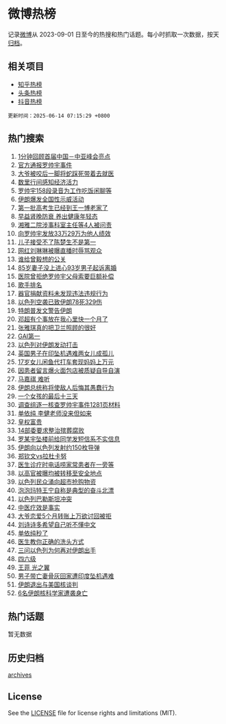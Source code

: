 # 微博热榜

记录[微博](https://www.weibo.com)从 2023-09-01 日至今的热搜和热门话题。每小时抓取一次数据，按天[归档](archives)。

## 相关项目

- [知乎热榜](https://github.com/hotarchive/zhihu)
- [头条热榜](https://github.com/hotarchive/toutiao)
- [抖音热榜](https://github.com/hotarchive/douyin)


`更新时间：2025-06-14 07:15:29 +0800`

## 热门搜索

1. [1分钟回顾首届中国－中亚峰会亮点](https://m.weibo.cn/search?containerid=100103type%3D1%26t%3D10%26q%3D%231%E5%88%86%E9%92%9F%E5%9B%9E%E9%A1%BE%E9%A6%96%E5%B1%8A%E4%B8%AD%E5%9B%BD%EF%BC%8D%E4%B8%AD%E4%BA%9A%E5%B3%B0%E4%BC%9A%E4%BA%AE%E7%82%B9%23&stream_entry_id=51&isnewpage=1&extparam=seat%3D1%26cate%3D10103%26q%3D%25231%25E5%2588%2586%25E9%2592%259F%25E5%259B%259E%25E9%25A1%25BE%25E9%25A6%2596%25E5%25B1%258A%25E4%25B8%25AD%25E5%259B%25BD%25EF%25BC%258D%25E4%25B8%25AD%25E4%25BA%259A%25E5%25B3%25B0%25E4%25BC%259A%25E4%25BA%25AE%25E7%2582%25B9%2523%26filter_type%3Drealtimehot%26dgr%3D0%26stream_entry_id%3D51%26c_type%3D51%26pos%3D0%26display_time%3D1749856528%26pre_seqid%3D17498565281590106983229)
1. [官方通报罗帅宇事件](https://m.weibo.cn/search?containerid=100103type%3D1%26t%3D10%26q%3D%23%E5%AE%98%E6%96%B9%E9%80%9A%E6%8A%A5%E7%BD%97%E5%B8%85%E5%AE%87%E4%BA%8B%E4%BB%B6%23&stream_entry_id=31&isnewpage=1&extparam=seat%3D1%26cate%3D5001%26band_rank%3D1%26realpos%3D1%26stream_entry_id%3D31%26lcate%3D5001%26q%3D%2523%25E5%25AE%2598%25E6%2596%25B9%25E9%2580%259A%25E6%258A%25A5%25E7%25BD%2597%25E5%25B8%2585%25E5%25AE%2587%25E4%25BA%258B%25E4%25BB%25B6%2523%26dgr%3D0%26filter_type%3Drealtimehot%26flag%3D16%26c_type%3D31%26pos%3D0%26display_time%3D1749856528%26pre_seqid%3D17498565281590106983229)
1. [大爷被咬后一脚将蛇踩死带着去就医](https://m.weibo.cn/search?containerid=100103type%3D1%26t%3D10%26q%3D%23%E5%A4%A7%E7%88%B7%E8%A2%AB%E5%92%AC%E5%90%8E%E4%B8%80%E8%84%9A%E5%B0%86%E8%9B%87%E8%B8%A9%E6%AD%BB%E5%B8%A6%E7%9D%80%E5%8E%BB%E5%B0%B1%E5%8C%BB%23&stream_entry_id=31&isnewpage=1&extparam=seat%3D1%26cate%3D5001%26band_rank%3D2%26realpos%3D2%26stream_entry_id%3D31%26lcate%3D5001%26q%3D%2523%25E5%25A4%25A7%25E7%2588%25B7%25E8%25A2%25AB%25E5%2592%25AC%25E5%2590%258E%25E4%25B8%2580%25E8%2584%259A%25E5%25B0%2586%25E8%259B%2587%25E8%25B8%25A9%25E6%25AD%25BB%25E5%25B8%25A6%25E7%259D%2580%25E5%258E%25BB%25E5%25B0%25B1%25E5%258C%25BB%2523%26dgr%3D0%26filter_type%3Drealtimehot%26flag%3D2%26c_type%3D31%26pos%3D1%26display_time%3D1749856528%26pre_seqid%3D17498565281590106983229)
1. [数里行间感知经济活力](https://m.weibo.cn/search?containerid=100103type%3D1%26t%3D10%26q%3D%23%E6%95%B0%E9%87%8C%E8%A1%8C%E9%97%B4%E6%84%9F%E7%9F%A5%E7%BB%8F%E6%B5%8E%E6%B4%BB%E5%8A%9B%23&stream_entry_id=31&isnewpage=1&extparam=seat%3D1%26cate%3D5001%26band_rank%3D3%26realpos%3D3%26stream_entry_id%3D31%26lcate%3D5001%26q%3D%2523%25E6%2595%25B0%25E9%2587%258C%25E8%25A1%258C%25E9%2597%25B4%25E6%2584%259F%25E7%259F%25A5%25E7%25BB%258F%25E6%25B5%258E%25E6%25B4%25BB%25E5%258A%259B%2523%26dgr%3D0%26filter_type%3Drealtimehot%26flag%3D0%26c_type%3D31%26pos%3D2%26display_time%3D1749856528%26pre_seqid%3D17498565281590106983229)
1. [罗帅宇158段录音为工作吃饭闲聊等](https://m.weibo.cn/search?containerid=100103type%3D1%26t%3D10%26q%3D%23%E7%BD%97%E5%B8%85%E5%AE%87158%E6%AE%B5%E5%BD%95%E9%9F%B3%E4%B8%BA%E5%B7%A5%E4%BD%9C%E5%90%83%E9%A5%AD%E9%97%B2%E8%81%8A%E7%AD%89%23&stream_entry_id=31&isnewpage=1&extparam=seat%3D1%26cate%3D5001%26band_rank%3D4%26realpos%3D4%26stream_entry_id%3D31%26lcate%3D5001%26q%3D%2523%25E7%25BD%2597%25E5%25B8%2585%25E5%25AE%2587158%25E6%25AE%25B5%25E5%25BD%2595%25E9%259F%25B3%25E4%25B8%25BA%25E5%25B7%25A5%25E4%25BD%259C%25E5%2590%2583%25E9%25A5%25AD%25E9%2597%25B2%25E8%2581%258A%25E7%25AD%2589%2523%26dgr%3D0%26filter_type%3Drealtimehot%26flag%3D2%26c_type%3D31%26pos%3D3%26display_time%3D1749856528%26pre_seqid%3D17498565281590106983229)
1. [伊朗爆发全国性示威活动](https://m.weibo.cn/search?containerid=100103type%3D1%26t%3D10%26q%3D%23%E4%BC%8A%E6%9C%97%E7%88%86%E5%8F%91%E5%85%A8%E5%9B%BD%E6%80%A7%E7%A4%BA%E5%A8%81%E6%B4%BB%E5%8A%A8%23&stream_entry_id=31&isnewpage=1&extparam=seat%3D1%26cate%3D5001%26band_rank%3D5%26realpos%3D5%26stream_entry_id%3D31%26lcate%3D5001%26q%3D%2523%25E4%25BC%258A%25E6%259C%2597%25E7%2588%2586%25E5%258F%2591%25E5%2585%25A8%25E5%259B%25BD%25E6%2580%25A7%25E7%25A4%25BA%25E5%25A8%2581%25E6%25B4%25BB%25E5%258A%25A8%2523%26dgr%3D0%26filter_type%3Drealtimehot%26flag%3D0%26c_type%3D31%26pos%3D4%26display_time%3D1749856528%26pre_seqid%3D17498565281590106983229)
1. [第一批高考生已经到王一博老家了](https://m.weibo.cn/search?containerid=100103type%3D1%26t%3D10%26q%3D%23%E7%AC%AC%E4%B8%80%E6%89%B9%E9%AB%98%E8%80%83%E7%94%9F%E5%B7%B2%E7%BB%8F%E5%88%B0%E7%8E%8B%E4%B8%80%E5%8D%9A%E8%80%81%E5%AE%B6%E4%BA%86%23&stream_entry_id=31&isnewpage=1&extparam=seat%3D1%26cate%3D5001%26band_rank%3D6%26realpos%3D6%26stream_entry_id%3D31%26lcate%3D5001%26q%3D%2523%25E7%25AC%25AC%25E4%25B8%2580%25E6%2589%25B9%25E9%25AB%2598%25E8%2580%2583%25E7%2594%259F%25E5%25B7%25B2%25E7%25BB%258F%25E5%2588%25B0%25E7%258E%258B%25E4%25B8%2580%25E5%258D%259A%25E8%2580%2581%25E5%25AE%25B6%25E4%25BA%2586%2523%26dgr%3D0%26filter_type%3Drealtimehot%26flag%3D2%26c_type%3D31%26pos%3D5%26display_time%3D1749856528%26pre_seqid%3D17498565281590106983229)
1. [早益肾晚防衰 养出健康年轻态](https://m.weibo.cn/search?containerid=100103type%3D1%26t%3D10%26q%3D%23%E6%97%A9%E7%9B%8A%E8%82%BE%E6%99%9A%E9%98%B2%E8%A1%B0+%E5%85%BB%E5%87%BA%E5%81%A5%E5%BA%B7%E5%B9%B4%E8%BD%BB%E6%80%81%23&stream_entry_id=31&isnewpage=1&extparam=seat%3D1%26topic_ad%3D1%26band_rank%3D7%26stream_entry_id%3D31%26lcate%3D5001%26is_ad_pos%3D1%26cate%3D5001%26q%3D%2523%25E6%2597%25A9%25E7%259B%258A%25E8%2582%25BE%25E6%2599%259A%25E9%2598%25B2%25E8%25A1%25B0%2520%25E5%2585%25BB%25E5%2587%25BA%25E5%2581%25A5%25E5%25BA%25B7%25E5%25B9%25B4%25E8%25BD%25BB%25E6%2580%2581%2523%26filter_type%3Drealtimehot%26dgr%3D0%26adid%3D290042%26c_type%3D31%26pos%3D6%26display_time%3D1749856528%26pre_seqid%3D17498565281590106983229)
1. [湘雅二院涉事科室主任等4人被问责](https://m.weibo.cn/search?containerid=100103type%3D1%26t%3D10%26q%3D%23%E6%B9%98%E9%9B%85%E4%BA%8C%E9%99%A2%E6%B6%89%E4%BA%8B%E7%A7%91%E5%AE%A4%E4%B8%BB%E4%BB%BB%E7%AD%894%E4%BA%BA%E8%A2%AB%E9%97%AE%E8%B4%A3%23&stream_entry_id=31&isnewpage=1&extparam=seat%3D1%26cate%3D5001%26band_rank%3D7%26realpos%3D7%26stream_entry_id%3D31%26lcate%3D5001%26q%3D%2523%25E6%25B9%2598%25E9%259B%2585%25E4%25BA%258C%25E9%2599%25A2%25E6%25B6%2589%25E4%25BA%258B%25E7%25A7%2591%25E5%25AE%25A4%25E4%25B8%25BB%25E4%25BB%25BB%25E7%25AD%25894%25E4%25BA%25BA%25E8%25A2%25AB%25E9%2597%25AE%25E8%25B4%25A3%2523%26dgr%3D0%26filter_type%3Drealtimehot%26flag%3D0%26c_type%3D31%26pos%3D7%26display_time%3D1749856528%26pre_seqid%3D17498565281590106983229)
1. [向罗帅宇发放33万29万为他人绩效](https://m.weibo.cn/search?containerid=100103type%3D1%26t%3D10%26q%3D%23%E5%90%91%E7%BD%97%E5%B8%85%E5%AE%87%E5%8F%91%E6%94%BE33%E4%B8%8729%E4%B8%87%E4%B8%BA%E4%BB%96%E4%BA%BA%E7%BB%A9%E6%95%88%23&stream_entry_id=31&isnewpage=1&extparam=seat%3D1%26cate%3D5001%26band_rank%3D8%26realpos%3D8%26stream_entry_id%3D31%26lcate%3D5001%26q%3D%2523%25E5%2590%2591%25E7%25BD%2597%25E5%25B8%2585%25E5%25AE%2587%25E5%258F%2591%25E6%2594%25BE33%25E4%25B8%258729%25E4%25B8%2587%25E4%25B8%25BA%25E4%25BB%2596%25E4%25BA%25BA%25E7%25BB%25A9%25E6%2595%2588%2523%26dgr%3D0%26filter_type%3Drealtimehot%26flag%3D0%26c_type%3D31%26pos%3D8%26display_time%3D1749856528%26pre_seqid%3D17498565281590106983229)
1. [儿子接受不了陈楚生不是第一](https://m.weibo.cn/search?containerid=100103type%3D1%26t%3D10%26q%3D%23%E5%84%BF%E5%AD%90%E6%8E%A5%E5%8F%97%E4%B8%8D%E4%BA%86%E9%99%88%E6%A5%9A%E7%94%9F%E4%B8%8D%E6%98%AF%E7%AC%AC%E4%B8%80%23&stream_entry_id=31&isnewpage=1&extparam=seat%3D1%26cate%3D5001%26band_rank%3D9%26realpos%3D9%26stream_entry_id%3D31%26lcate%3D5001%26q%3D%2523%25E5%2584%25BF%25E5%25AD%2590%25E6%258E%25A5%25E5%258F%2597%25E4%25B8%258D%25E4%25BA%2586%25E9%2599%2588%25E6%25A5%259A%25E7%2594%259F%25E4%25B8%258D%25E6%2598%25AF%25E7%25AC%25AC%25E4%25B8%2580%2523%26dgr%3D0%26filter_type%3Drealtimehot%26flag%3D2%26c_type%3D31%26pos%3D9%26display_time%3D1749856528%26pre_seqid%3D17498565281590106983229)
1. [网红刘琳琳被曝直播时辱骂观众](https://m.weibo.cn/search?containerid=100103type%3D1%26t%3D10%26q%3D%23%E7%BD%91%E7%BA%A2%E5%88%98%E7%90%B3%E7%90%B3%E8%A2%AB%E6%9B%9D%E7%9B%B4%E6%92%AD%E6%97%B6%E8%BE%B1%E9%AA%82%E8%A7%82%E4%BC%97%23&stream_entry_id=31&isnewpage=1&extparam=seat%3D1%26cate%3D5001%26band_rank%3D10%26realpos%3D10%26stream_entry_id%3D31%26lcate%3D5001%26q%3D%2523%25E7%25BD%2591%25E7%25BA%25A2%25E5%2588%2598%25E7%2590%25B3%25E7%2590%25B3%25E8%25A2%25AB%25E6%259B%259D%25E7%259B%25B4%25E6%2592%25AD%25E6%2597%25B6%25E8%25BE%25B1%25E9%25AA%2582%25E8%25A7%2582%25E4%25BC%2597%2523%26dgr%3D0%26filter_type%3Drealtimehot%26flag%3D2%26c_type%3D31%26pos%3D10%26display_time%3D1749856528%26pre_seqid%3D17498565281590106983229)
1. [谁给曾毅想的公关](https://m.weibo.cn/search?containerid=100103type%3D1%26t%3D10%26q%3D%23%E8%B0%81%E7%BB%99%E6%9B%BE%E6%AF%85%E6%83%B3%E7%9A%84%E5%85%AC%E5%85%B3%23&stream_entry_id=31&isnewpage=1&extparam=seat%3D1%26cate%3D5001%26band_rank%3D11%26realpos%3D11%26stream_entry_id%3D31%26lcate%3D5001%26q%3D%2523%25E8%25B0%2581%25E7%25BB%2599%25E6%259B%25BE%25E6%25AF%2585%25E6%2583%25B3%25E7%259A%2584%25E5%2585%25AC%25E5%2585%25B3%2523%26dgr%3D0%26filter_type%3Drealtimehot%26flag%3D2%26c_type%3D31%26pos%3D11%26display_time%3D1749856528%26pre_seqid%3D17498565281590106983229)
1. [85岁妻子没上进心93岁男子起诉离婚](https://m.weibo.cn/search?containerid=100103type%3D1%26t%3D10%26q%3D%2385%E5%B2%81%E5%A6%BB%E5%AD%90%E6%B2%A1%E4%B8%8A%E8%BF%9B%E5%BF%8393%E5%B2%81%E7%94%B7%E5%AD%90%E8%B5%B7%E8%AF%89%E7%A6%BB%E5%A9%9A%23&stream_entry_id=31&isnewpage=1&extparam=seat%3D1%26cate%3D5001%26band_rank%3D12%26realpos%3D12%26stream_entry_id%3D31%26lcate%3D5001%26q%3D%252385%25E5%25B2%2581%25E5%25A6%25BB%25E5%25AD%2590%25E6%25B2%25A1%25E4%25B8%258A%25E8%25BF%259B%25E5%25BF%258393%25E5%25B2%2581%25E7%2594%25B7%25E5%25AD%2590%25E8%25B5%25B7%25E8%25AF%2589%25E7%25A6%25BB%25E5%25A9%259A%2523%26dgr%3D0%26filter_type%3Drealtimehot%26flag%3D0%26c_type%3D31%26pos%3D12%26display_time%3D1749856528%26pre_seqid%3D17498565281590106983229)
1. [医院曾拒绝罗帅宇父母索要巨额补偿](https://m.weibo.cn/search?containerid=100103type%3D1%26t%3D10%26q%3D%23%E5%8C%BB%E9%99%A2%E6%9B%BE%E6%8B%92%E7%BB%9D%E7%BD%97%E5%B8%85%E5%AE%87%E7%88%B6%E6%AF%8D%E7%B4%A2%E8%A6%81%E5%B7%A8%E9%A2%9D%E8%A1%A5%E5%81%BF%23&stream_entry_id=31&isnewpage=1&extparam=seat%3D1%26cate%3D5001%26band_rank%3D13%26realpos%3D13%26stream_entry_id%3D31%26lcate%3D5001%26q%3D%2523%25E5%258C%25BB%25E9%2599%25A2%25E6%259B%25BE%25E6%258B%2592%25E7%25BB%259D%25E7%25BD%2597%25E5%25B8%2585%25E5%25AE%2587%25E7%2588%25B6%25E6%25AF%258D%25E7%25B4%25A2%25E8%25A6%2581%25E5%25B7%25A8%25E9%25A2%259D%25E8%25A1%25A5%25E5%2581%25BF%2523%26dgr%3D0%26filter_type%3Drealtimehot%26flag%3D0%26c_type%3D31%26pos%3D13%26display_time%3D1749856528%26pre_seqid%3D17498565281590106983229)
1. [歌手排名](https://m.weibo.cn/search?containerid=100103type%3D1%26t%3D10%26q%3D%E6%AD%8C%E6%89%8B%E6%8E%92%E5%90%8D&stream_entry_id=31&isnewpage=1&extparam=seat%3D1%26cate%3D5001%26band_rank%3D14%26realpos%3D14%26stream_entry_id%3D31%26lcate%3D5001%26q%3D%25E6%25AD%258C%25E6%2589%258B%25E6%258E%2592%25E5%2590%258D%26dgr%3D0%26filter_type%3Drealtimehot%26flag%3D0%26c_type%3D31%26pos%3D14%26display_time%3D1749856528%26pre_seqid%3D17498565281590106983229)
1. [器官捐献资料未发现违法违规行为](https://m.weibo.cn/search?containerid=100103type%3D1%26t%3D10%26q%3D%23%E5%99%A8%E5%AE%98%E6%8D%90%E7%8C%AE%E8%B5%84%E6%96%99%E6%9C%AA%E5%8F%91%E7%8E%B0%E8%BF%9D%E6%B3%95%E8%BF%9D%E8%A7%84%E8%A1%8C%E4%B8%BA%23&stream_entry_id=31&isnewpage=1&extparam=seat%3D1%26cate%3D5001%26band_rank%3D15%26realpos%3D15%26stream_entry_id%3D31%26lcate%3D5001%26q%3D%2523%25E5%2599%25A8%25E5%25AE%2598%25E6%258D%2590%25E7%258C%25AE%25E8%25B5%2584%25E6%2596%2599%25E6%259C%25AA%25E5%258F%2591%25E7%258E%25B0%25E8%25BF%259D%25E6%25B3%2595%25E8%25BF%259D%25E8%25A7%2584%25E8%25A1%258C%25E4%25B8%25BA%2523%26dgr%3D0%26filter_type%3Drealtimehot%26flag%3D0%26c_type%3D31%26pos%3D15%26display_time%3D1749856528%26pre_seqid%3D17498565281590106983229)
1. [以色列空袭已致伊朗78死329伤](https://m.weibo.cn/search?containerid=100103type%3D1%26t%3D10%26q%3D%23%E4%BB%A5%E8%89%B2%E5%88%97%E7%A9%BA%E8%A2%AD%E5%B7%B2%E8%87%B4%E4%BC%8A%E6%9C%9778%E6%AD%BB329%E4%BC%A4%23&stream_entry_id=31&isnewpage=1&extparam=seat%3D1%26cate%3D5001%26band_rank%3D16%26realpos%3D16%26stream_entry_id%3D31%26lcate%3D5001%26q%3D%2523%25E4%25BB%25A5%25E8%2589%25B2%25E5%2588%2597%25E7%25A9%25BA%25E8%25A2%25AD%25E5%25B7%25B2%25E8%2587%25B4%25E4%25BC%258A%25E6%259C%259778%25E6%25AD%25BB329%25E4%25BC%25A4%2523%26dgr%3D0%26filter_type%3Drealtimehot%26flag%3D0%26c_type%3D31%26pos%3D16%26display_time%3D1749856528%26pre_seqid%3D17498565281590106983229)
1. [特朗普发文警告伊朗](https://m.weibo.cn/search?containerid=100103type%3D1%26t%3D10%26q%3D%23%E7%89%B9%E6%9C%97%E6%99%AE%E5%8F%91%E6%96%87%E8%AD%A6%E5%91%8A%E4%BC%8A%E6%9C%97%23&stream_entry_id=31&isnewpage=1&extparam=seat%3D1%26cate%3D5001%26band_rank%3D17%26realpos%3D17%26stream_entry_id%3D31%26lcate%3D5001%26q%3D%2523%25E7%2589%25B9%25E6%259C%2597%25E6%2599%25AE%25E5%258F%2591%25E6%2596%2587%25E8%25AD%25A6%25E5%2591%258A%25E4%25BC%258A%25E6%259C%2597%2523%26dgr%3D0%26filter_type%3Drealtimehot%26flag%3D0%26c_type%3D31%26pos%3D17%26display_time%3D1749856528%26pre_seqid%3D17498565281590106983229)
1. [邓超有个事放在我心里快一个月了](https://m.weibo.cn/search?containerid=100103type%3D1%26t%3D10%26q%3D%23%E9%82%93%E8%B6%85%E6%9C%89%E4%B8%AA%E4%BA%8B%E6%94%BE%E5%9C%A8%E6%88%91%E5%BF%83%E9%87%8C%E5%BF%AB%E4%B8%80%E4%B8%AA%E6%9C%88%E4%BA%86%23&stream_entry_id=31&isnewpage=1&extparam=seat%3D1%26cate%3D5001%26band_rank%3D18%26realpos%3D18%26stream_entry_id%3D31%26lcate%3D5001%26q%3D%2523%25E9%2582%2593%25E8%25B6%2585%25E6%259C%2589%25E4%25B8%25AA%25E4%25BA%258B%25E6%2594%25BE%25E5%259C%25A8%25E6%2588%2591%25E5%25BF%2583%25E9%2587%258C%25E5%25BF%25AB%25E4%25B8%2580%25E4%25B8%25AA%25E6%259C%2588%25E4%25BA%2586%2523%26dgr%3D0%26filter_type%3Drealtimehot%26flag%3D0%26c_type%3D31%26pos%3D18%26display_time%3D1749856528%26pre_seqid%3D17498565281590106983229)
1. [张雅琪真的把卫兰照顾的很好](https://m.weibo.cn/search?containerid=100103type%3D1%26t%3D10%26q%3D%E5%BC%A0%E9%9B%85%E7%90%AA%E7%9C%9F%E7%9A%84%E6%8A%8A%E5%8D%AB%E5%85%B0%E7%85%A7%E9%A1%BE%E7%9A%84%E5%BE%88%E5%A5%BD&stream_entry_id=31&isnewpage=1&extparam=seat%3D1%26cate%3D5001%26band_rank%3D19%26realpos%3D19%26stream_entry_id%3D31%26lcate%3D5001%26q%3D%25E5%25BC%25A0%25E9%259B%2585%25E7%2590%25AA%25E7%259C%259F%25E7%259A%2584%25E6%258A%258A%25E5%258D%25AB%25E5%2585%25B0%25E7%2585%25A7%25E9%25A1%25BE%25E7%259A%2584%25E5%25BE%2588%25E5%25A5%25BD%26dgr%3D0%26filter_type%3Drealtimehot%26flag%3D1%26c_type%3D31%26pos%3D19%26display_time%3D1749856528%26pre_seqid%3D17498565281590106983229)
1. [GAI第一](https://m.weibo.cn/search?containerid=100103type%3D1%26t%3D10%26q%3DGAI%E7%AC%AC%E4%B8%80&stream_entry_id=31&isnewpage=1&extparam=seat%3D1%26cate%3D5001%26band_rank%3D20%26realpos%3D20%26stream_entry_id%3D31%26lcate%3D5001%26q%3DGAI%25E7%25AC%25AC%25E4%25B8%2580%26dgr%3D0%26filter_type%3Drealtimehot%26flag%3D0%26c_type%3D31%26pos%3D20%26display_time%3D1749856528%26pre_seqid%3D17498565281590106983229)
1. [以色列对伊朗发动打击](https://m.weibo.cn/search?containerid=100103type%3D1%26t%3D10%26q%3D%23%E4%BB%A5%E8%89%B2%E5%88%97%E5%AF%B9%E4%BC%8A%E6%9C%97%E5%8F%91%E5%8A%A8%E6%89%93%E5%87%BB%23&stream_entry_id=31&isnewpage=1&extparam=seat%3D1%26cate%3D5001%26band_rank%3D21%26realpos%3D21%26stream_entry_id%3D31%26lcate%3D5001%26q%3D%2523%25E4%25BB%25A5%25E8%2589%25B2%25E5%2588%2597%25E5%25AF%25B9%25E4%25BC%258A%25E6%259C%2597%25E5%258F%2591%25E5%258A%25A8%25E6%2589%2593%25E5%2587%25BB%2523%26dgr%3D0%26filter_type%3Drealtimehot%26flag%3D0%26c_type%3D31%26pos%3D21%26display_time%3D1749856528%26pre_seqid%3D17498565281590106983229)
1. [英国男子在印坠机遇难两女儿成孤儿](https://m.weibo.cn/search?containerid=100103type%3D1%26t%3D10%26q%3D%23%E8%8B%B1%E5%9B%BD%E7%94%B7%E5%AD%90%E5%9C%A8%E5%8D%B0%E5%9D%A0%E6%9C%BA%E9%81%87%E9%9A%BE%E4%B8%A4%E5%A5%B3%E5%84%BF%E6%88%90%E5%AD%A4%E5%84%BF%23&stream_entry_id=31&isnewpage=1&extparam=seat%3D1%26cate%3D5001%26band_rank%3D22%26realpos%3D22%26stream_entry_id%3D31%26lcate%3D5001%26q%3D%2523%25E8%258B%25B1%25E5%259B%25BD%25E7%2594%25B7%25E5%25AD%2590%25E5%259C%25A8%25E5%258D%25B0%25E5%259D%25A0%25E6%259C%25BA%25E9%2581%2587%25E9%259A%25BE%25E4%25B8%25A4%25E5%25A5%25B3%25E5%2584%25BF%25E6%2588%2590%25E5%25AD%25A4%25E5%2584%25BF%2523%26dgr%3D0%26filter_type%3Drealtimehot%26flag%3D0%26c_type%3D31%26pos%3D22%26display_time%3D1749856528%26pre_seqid%3D17498565281590106983229)
1. [17岁女儿闲鱼代打车套现妈妈上万元](https://m.weibo.cn/search?containerid=100103type%3D1%26t%3D10%26q%3D%2317%E5%B2%81%E5%A5%B3%E5%84%BF%E9%97%B2%E9%B1%BC%E4%BB%A3%E6%89%93%E8%BD%A6%E5%A5%97%E7%8E%B0%E5%A6%88%E5%A6%88%E4%B8%8A%E4%B8%87%E5%85%83%23&stream_entry_id=31&isnewpage=1&extparam=seat%3D1%26cate%3D5001%26band_rank%3D23%26realpos%3D23%26stream_entry_id%3D31%26lcate%3D5001%26q%3D%252317%25E5%25B2%2581%25E5%25A5%25B3%25E5%2584%25BF%25E9%2597%25B2%25E9%25B1%25BC%25E4%25BB%25A3%25E6%2589%2593%25E8%25BD%25A6%25E5%25A5%2597%25E7%258E%25B0%25E5%25A6%2588%25E5%25A6%2588%25E4%25B8%258A%25E4%25B8%2587%25E5%2585%2583%2523%26dgr%3D0%26filter_type%3Drealtimehot%26flag%3D0%26c_type%3D31%26pos%3D23%26display_time%3D1749856528%26pre_seqid%3D17498565281590106983229)
1. [因患者留言爆火面包店被质疑自导自演](https://m.weibo.cn/search?containerid=100103type%3D1%26t%3D10%26q%3D%23%E5%9B%A0%E6%82%A3%E8%80%85%E7%95%99%E8%A8%80%E7%88%86%E7%81%AB%E9%9D%A2%E5%8C%85%E5%BA%97%E8%A2%AB%E8%B4%A8%E7%96%91%E8%87%AA%E5%AF%BC%E8%87%AA%E6%BC%94%23&stream_entry_id=31&isnewpage=1&extparam=seat%3D1%26cate%3D5001%26band_rank%3D24%26realpos%3D24%26stream_entry_id%3D31%26lcate%3D5001%26q%3D%2523%25E5%259B%25A0%25E6%2582%25A3%25E8%2580%2585%25E7%2595%2599%25E8%25A8%2580%25E7%2588%2586%25E7%2581%25AB%25E9%259D%25A2%25E5%258C%2585%25E5%25BA%2597%25E8%25A2%25AB%25E8%25B4%25A8%25E7%2596%2591%25E8%2587%25AA%25E5%25AF%25BC%25E8%2587%25AA%25E6%25BC%2594%2523%26dgr%3D0%26filter_type%3Drealtimehot%26flag%3D0%26c_type%3D31%26pos%3D24%26display_time%3D1749856528%26pre_seqid%3D17498565281590106983229)
1. [马嘉祺 难听](https://m.weibo.cn/search?containerid=100103type%3D1%26t%3D10%26q%3D%E9%A9%AC%E5%98%89%E7%A5%BA+%E9%9A%BE%E5%90%AC&stream_entry_id=31&isnewpage=1&extparam=seat%3D1%26cate%3D5001%26band_rank%3D25%26realpos%3D25%26stream_entry_id%3D31%26lcate%3D5001%26q%3D%25E9%25A9%25AC%25E5%2598%2589%25E7%25A5%25BA%2520%25E9%259A%25BE%25E5%2590%25AC%26dgr%3D0%26filter_type%3Drealtimehot%26flag%3D0%26c_type%3D31%26pos%3D25%26display_time%3D1749856528%26pre_seqid%3D17498565281590106983229)
1. [伊朗总统称将使敌人后悔其愚蠢行为](https://m.weibo.cn/search?containerid=100103type%3D1%26t%3D10%26q%3D%23%E4%BC%8A%E6%9C%97%E6%80%BB%E7%BB%9F%E7%A7%B0%E5%B0%86%E4%BD%BF%E6%95%8C%E4%BA%BA%E5%90%8E%E6%82%94%E5%85%B6%E6%84%9A%E8%A0%A2%E8%A1%8C%E4%B8%BA%23&stream_entry_id=31&isnewpage=1&extparam=seat%3D1%26cate%3D5001%26band_rank%3D26%26realpos%3D26%26stream_entry_id%3D31%26lcate%3D5001%26q%3D%2523%25E4%25BC%258A%25E6%259C%2597%25E6%2580%25BB%25E7%25BB%259F%25E7%25A7%25B0%25E5%25B0%2586%25E4%25BD%25BF%25E6%2595%258C%25E4%25BA%25BA%25E5%2590%258E%25E6%2582%2594%25E5%2585%25B6%25E6%2584%259A%25E8%25A0%25A2%25E8%25A1%258C%25E4%25B8%25BA%2523%26dgr%3D0%26filter_type%3Drealtimehot%26flag%3D0%26c_type%3D31%26pos%3D26%26display_time%3D1749856528%26pre_seqid%3D17498565281590106983229)
1. [一个女孩的最后十三天](https://m.weibo.cn/search?containerid=100103type%3D1%26t%3D10%26q%3D%23%E4%B8%80%E4%B8%AA%E5%A5%B3%E5%AD%A9%E7%9A%84%E6%9C%80%E5%90%8E%E5%8D%81%E4%B8%89%E5%A4%A9%23&stream_entry_id=31&isnewpage=1&extparam=seat%3D1%26cate%3D5001%26band_rank%3D27%26realpos%3D27%26stream_entry_id%3D31%26lcate%3D5001%26q%3D%2523%25E4%25B8%2580%25E4%25B8%25AA%25E5%25A5%25B3%25E5%25AD%25A9%25E7%259A%2584%25E6%259C%2580%25E5%2590%258E%25E5%258D%2581%25E4%25B8%2589%25E5%25A4%25A9%2523%26dgr%3D0%26filter_type%3Drealtimehot%26flag%3D0%26c_type%3D31%26pos%3D27%26display_time%3D1749856528%26pre_seqid%3D17498565281590106983229)
1. [调查组逐一核查罗帅宇事件1281页材料](https://m.weibo.cn/search?containerid=100103type%3D1%26t%3D10%26q%3D%23%E8%B0%83%E6%9F%A5%E7%BB%84%E9%80%90%E4%B8%80%E6%A0%B8%E6%9F%A5%E7%BD%97%E5%B8%85%E5%AE%87%E4%BA%8B%E4%BB%B61281%E9%A1%B5%E6%9D%90%E6%96%99%23&stream_entry_id=31&isnewpage=1&extparam=seat%3D1%26cate%3D5001%26band_rank%3D28%26realpos%3D28%26stream_entry_id%3D31%26lcate%3D5001%26q%3D%2523%25E8%25B0%2583%25E6%259F%25A5%25E7%25BB%2584%25E9%2580%2590%25E4%25B8%2580%25E6%25A0%25B8%25E6%259F%25A5%25E7%25BD%2597%25E5%25B8%2585%25E5%25AE%2587%25E4%25BA%258B%25E4%25BB%25B61281%25E9%25A1%25B5%25E6%259D%2590%25E6%2596%2599%2523%26dgr%3D0%26filter_type%3Drealtimehot%26flag%3D0%26c_type%3D31%26pos%3D28%26display_time%3D1749856528%26pre_seqid%3D17498565281590106983229)
1. [单依纯 李健老师没来但如来](https://m.weibo.cn/search?containerid=100103type%3D1%26t%3D10%26q%3D%E5%8D%95%E4%BE%9D%E7%BA%AF+%E6%9D%8E%E5%81%A5%E8%80%81%E5%B8%88%E6%B2%A1%E6%9D%A5%E4%BD%86%E5%A6%82%E6%9D%A5&stream_entry_id=31&isnewpage=1&extparam=seat%3D1%26cate%3D5001%26band_rank%3D29%26realpos%3D29%26stream_entry_id%3D31%26lcate%3D5001%26q%3D%25E5%258D%2595%25E4%25BE%259D%25E7%25BA%25AF%2520%25E6%259D%258E%25E5%2581%25A5%25E8%2580%2581%25E5%25B8%2588%25E6%25B2%25A1%25E6%259D%25A5%25E4%25BD%2586%25E5%25A6%2582%25E6%259D%25A5%26dgr%3D0%26filter_type%3Drealtimehot%26flag%3D0%26c_type%3D31%26pos%3D29%26display_time%3D1749856528%26pre_seqid%3D17498565281590106983229)
1. [皇权富贵](https://m.weibo.cn/search?containerid=100103type%3D1%26t%3D10%26q%3D%E7%9A%87%E6%9D%83%E5%AF%8C%E8%B4%B5&stream_entry_id=31&isnewpage=1&extparam=seat%3D1%26cate%3D5001%26band_rank%3D30%26realpos%3D30%26stream_entry_id%3D31%26lcate%3D5001%26q%3D%25E7%259A%2587%25E6%259D%2583%25E5%25AF%258C%25E8%25B4%25B5%26dgr%3D0%26filter_type%3Drealtimehot%26flag%3D0%26c_type%3D31%26pos%3D30%26display_time%3D1749856528%26pre_seqid%3D17498565281590106983229)
1. [14部委要求整治殡葬腐败](https://m.weibo.cn/search?containerid=100103type%3D1%26t%3D10%26q%3D%2314%E9%83%A8%E5%A7%94%E8%A6%81%E6%B1%82%E6%95%B4%E6%B2%BB%E6%AE%A1%E8%91%AC%E8%85%90%E8%B4%A5%23&stream_entry_id=31&isnewpage=1&extparam=seat%3D1%26cate%3D5001%26band_rank%3D31%26realpos%3D31%26stream_entry_id%3D31%26lcate%3D5001%26q%3D%252314%25E9%2583%25A8%25E5%25A7%2594%25E8%25A6%2581%25E6%25B1%2582%25E6%2595%25B4%25E6%25B2%25BB%25E6%25AE%25A1%25E8%2591%25AC%25E8%2585%2590%25E8%25B4%25A5%2523%26dgr%3D0%26filter_type%3Drealtimehot%26flag%3D0%26c_type%3D31%26pos%3D31%26display_time%3D1749856528%26pre_seqid%3D17498565281590106983229)
1. [罗某宇坠楼前给同学发短信系不实信息](https://m.weibo.cn/search?containerid=100103type%3D1%26t%3D10%26q%3D%23%E7%BD%97%E6%9F%90%E5%AE%87%E5%9D%A0%E6%A5%BC%E5%89%8D%E7%BB%99%E5%90%8C%E5%AD%A6%E5%8F%91%E7%9F%AD%E4%BF%A1%E7%B3%BB%E4%B8%8D%E5%AE%9E%E4%BF%A1%E6%81%AF%23&stream_entry_id=31&isnewpage=1&extparam=seat%3D1%26cate%3D5001%26band_rank%3D32%26realpos%3D32%26stream_entry_id%3D31%26lcate%3D5001%26q%3D%2523%25E7%25BD%2597%25E6%259F%2590%25E5%25AE%2587%25E5%259D%25A0%25E6%25A5%25BC%25E5%2589%258D%25E7%25BB%2599%25E5%2590%258C%25E5%25AD%25A6%25E5%258F%2591%25E7%259F%25AD%25E4%25BF%25A1%25E7%25B3%25BB%25E4%25B8%258D%25E5%25AE%259E%25E4%25BF%25A1%25E6%2581%25AF%2523%26dgr%3D0%26filter_type%3Drealtimehot%26flag%3D0%26c_type%3D31%26pos%3D32%26display_time%3D1749856528%26pre_seqid%3D17498565281590106983229)
1. [伊朗向以色列发射约150枚导弹](https://m.weibo.cn/search?containerid=100103type%3D1%26t%3D10%26q%3D%23%E4%BC%8A%E6%9C%97%E5%90%91%E4%BB%A5%E8%89%B2%E5%88%97%E5%8F%91%E5%B0%84%E7%BA%A6150%E6%9E%9A%E5%AF%BC%E5%BC%B9%23&stream_entry_id=31&isnewpage=1&extparam=seat%3D1%26cate%3D5001%26band_rank%3D33%26realpos%3D33%26stream_entry_id%3D31%26lcate%3D5001%26q%3D%2523%25E4%25BC%258A%25E6%259C%2597%25E5%2590%2591%25E4%25BB%25A5%25E8%2589%25B2%25E5%2588%2597%25E5%258F%2591%25E5%25B0%2584%25E7%25BA%25A6150%25E6%259E%259A%25E5%25AF%25BC%25E5%25BC%25B9%2523%26dgr%3D0%26filter_type%3Drealtimehot%26flag%3D1%26c_type%3D31%26pos%3D33%26display_time%3D1749856528%26pre_seqid%3D17498565281590106983229)
1. [郑钦文vs拉杜卡努](https://m.weibo.cn/search?containerid=100103type%3D1%26t%3D10%26q%3D%23%E9%83%91%E9%92%A6%E6%96%87vs%E6%8B%89%E6%9D%9C%E5%8D%A1%E5%8A%AA%23&stream_entry_id=31&isnewpage=1&extparam=seat%3D1%26cate%3D5001%26band_rank%3D34%26realpos%3D34%26stream_entry_id%3D31%26lcate%3D5001%26q%3D%2523%25E9%2583%2591%25E9%2592%25A6%25E6%2596%2587vs%25E6%258B%2589%25E6%259D%259C%25E5%258D%25A1%25E5%258A%25AA%2523%26dgr%3D0%26filter_type%3Drealtimehot%26flag%3D0%26c_type%3D31%26pos%3D34%26display_time%3D1749856528%26pre_seqid%3D17498565281590106983229)
1. [医生诊疗时电话唠家常患者在一旁等](https://m.weibo.cn/search?containerid=100103type%3D1%26t%3D10%26q%3D%23%E5%8C%BB%E7%94%9F%E8%AF%8A%E7%96%97%E6%97%B6%E7%94%B5%E8%AF%9D%E5%94%A0%E5%AE%B6%E5%B8%B8%E6%82%A3%E8%80%85%E5%9C%A8%E4%B8%80%E6%97%81%E7%AD%89%23&stream_entry_id=31&isnewpage=1&extparam=seat%3D1%26cate%3D5001%26band_rank%3D35%26realpos%3D35%26stream_entry_id%3D31%26lcate%3D5001%26q%3D%2523%25E5%258C%25BB%25E7%2594%259F%25E8%25AF%258A%25E7%2596%2597%25E6%2597%25B6%25E7%2594%25B5%25E8%25AF%259D%25E5%2594%25A0%25E5%25AE%25B6%25E5%25B8%25B8%25E6%2582%25A3%25E8%2580%2585%25E5%259C%25A8%25E4%25B8%2580%25E6%2597%2581%25E7%25AD%2589%2523%26dgr%3D0%26filter_type%3Drealtimehot%26flag%3D0%26c_type%3D31%26pos%3D35%26display_time%3D1749856528%26pre_seqid%3D17498565281590106983229)
1. [以高官被曝均被转移至安全地点](https://m.weibo.cn/search?containerid=100103type%3D1%26t%3D10%26q%3D%23%E4%BB%A5%E9%AB%98%E5%AE%98%E8%A2%AB%E6%9B%9D%E5%9D%87%E8%A2%AB%E8%BD%AC%E7%A7%BB%E8%87%B3%E5%AE%89%E5%85%A8%E5%9C%B0%E7%82%B9%23&stream_entry_id=31&isnewpage=1&extparam=seat%3D1%26cate%3D5001%26band_rank%3D36%26realpos%3D36%26stream_entry_id%3D31%26lcate%3D5001%26q%3D%2523%25E4%25BB%25A5%25E9%25AB%2598%25E5%25AE%2598%25E8%25A2%25AB%25E6%259B%259D%25E5%259D%2587%25E8%25A2%25AB%25E8%25BD%25AC%25E7%25A7%25BB%25E8%2587%25B3%25E5%25AE%2589%25E5%2585%25A8%25E5%259C%25B0%25E7%2582%25B9%2523%26dgr%3D0%26filter_type%3Drealtimehot%26flag%3D0%26c_type%3D31%26pos%3D36%26display_time%3D1749856528%26pre_seqid%3D17498565281590106983229)
1. [以色列民众涌向超市抢购物资](https://m.weibo.cn/search?containerid=100103type%3D1%26t%3D10%26q%3D%23%E4%BB%A5%E8%89%B2%E5%88%97%E6%B0%91%E4%BC%97%E6%B6%8C%E5%90%91%E8%B6%85%E5%B8%82%E6%8A%A2%E8%B4%AD%E7%89%A9%E8%B5%84%23&stream_entry_id=31&isnewpage=1&extparam=seat%3D1%26cate%3D5001%26band_rank%3D37%26realpos%3D37%26stream_entry_id%3D31%26lcate%3D5001%26q%3D%2523%25E4%25BB%25A5%25E8%2589%25B2%25E5%2588%2597%25E6%25B0%2591%25E4%25BC%2597%25E6%25B6%258C%25E5%2590%2591%25E8%25B6%2585%25E5%25B8%2582%25E6%258A%25A2%25E8%25B4%25AD%25E7%2589%25A9%25E8%25B5%2584%2523%26dgr%3D0%26filter_type%3Drealtimehot%26flag%3D1%26c_type%3D31%26pos%3D37%26display_time%3D1749856528%26pre_seqid%3D17498565281590106983229)
1. [泡泡玛特王宁自称是典型的奋斗北漂](https://m.weibo.cn/search?containerid=100103type%3D1%26t%3D10%26q%3D%23%E6%B3%A1%E6%B3%A1%E7%8E%9B%E7%89%B9%E7%8E%8B%E5%AE%81%E8%87%AA%E7%A7%B0%E6%98%AF%E5%85%B8%E5%9E%8B%E7%9A%84%E5%A5%8B%E6%96%97%E5%8C%97%E6%BC%82%23&stream_entry_id=31&isnewpage=1&extparam=seat%3D1%26cate%3D5001%26band_rank%3D38%26realpos%3D38%26stream_entry_id%3D31%26lcate%3D5001%26q%3D%2523%25E6%25B3%25A1%25E6%25B3%25A1%25E7%258E%259B%25E7%2589%25B9%25E7%258E%258B%25E5%25AE%2581%25E8%2587%25AA%25E7%25A7%25B0%25E6%2598%25AF%25E5%2585%25B8%25E5%259E%258B%25E7%259A%2584%25E5%25A5%258B%25E6%2596%2597%25E5%258C%2597%25E6%25BC%2582%2523%26dgr%3D0%26filter_type%3Drealtimehot%26flag%3D0%26c_type%3D31%26pos%3D38%26display_time%3D1749856528%26pre_seqid%3D17498565281590106983229)
1. [以色列巴勒斯坦冲突](https://m.weibo.cn/search?containerid=100103type%3D1%26t%3D10%26q%3D%23%E4%BB%A5%E8%89%B2%E5%88%97%E5%B7%B4%E5%8B%92%E6%96%AF%E5%9D%A6%E5%86%B2%E7%AA%81%23&stream_entry_id=31&isnewpage=1&extparam=seat%3D1%26cate%3D5001%26band_rank%3D39%26realpos%3D39%26stream_entry_id%3D31%26lcate%3D5001%26q%3D%2523%25E4%25BB%25A5%25E8%2589%25B2%25E5%2588%2597%25E5%25B7%25B4%25E5%258B%2592%25E6%2596%25AF%25E5%259D%25A6%25E5%2586%25B2%25E7%25AA%2581%2523%26dgr%3D0%26filter_type%3Drealtimehot%26flag%3D0%26c_type%3D31%26pos%3D39%26display_time%3D1749856528%26pre_seqid%3D17498565281590106983229)
1. [中医疗效是事实](https://m.weibo.cn/search?containerid=100103type%3D1%26t%3D10%26q%3D%E4%B8%AD%E5%8C%BB%E7%96%97%E6%95%88%E6%98%AF%E4%BA%8B%E5%AE%9E&stream_entry_id=31&isnewpage=1&extparam=seat%3D1%26cate%3D5001%26band_rank%3D40%26realpos%3D40%26stream_entry_id%3D31%26lcate%3D5001%26q%3D%25E4%25B8%25AD%25E5%258C%25BB%25E7%2596%2597%25E6%2595%2588%25E6%2598%25AF%25E4%25BA%258B%25E5%25AE%259E%26dgr%3D0%26filter_type%3Drealtimehot%26flag%3D1%26c_type%3D31%26pos%3D40%26display_time%3D1749856528%26pre_seqid%3D17498565281590106983229)
1. [大爷恋爱5个月转账上万欲讨回被拒](https://m.weibo.cn/search?containerid=100103type%3D1%26t%3D10%26q%3D%23%E5%A4%A7%E7%88%B7%E6%81%8B%E7%88%B15%E4%B8%AA%E6%9C%88%E8%BD%AC%E8%B4%A6%E4%B8%8A%E4%B8%87%E6%AC%B2%E8%AE%A8%E5%9B%9E%E8%A2%AB%E6%8B%92%23&stream_entry_id=31&isnewpage=1&extparam=seat%3D1%26cate%3D5001%26band_rank%3D41%26realpos%3D41%26stream_entry_id%3D31%26lcate%3D5001%26q%3D%2523%25E5%25A4%25A7%25E7%2588%25B7%25E6%2581%258B%25E7%2588%25B15%25E4%25B8%25AA%25E6%259C%2588%25E8%25BD%25AC%25E8%25B4%25A6%25E4%25B8%258A%25E4%25B8%2587%25E6%25AC%25B2%25E8%25AE%25A8%25E5%259B%259E%25E8%25A2%25AB%25E6%258B%2592%2523%26dgr%3D0%26filter_type%3Drealtimehot%26flag%3D0%26c_type%3D31%26pos%3D41%26display_time%3D1749856528%26pre_seqid%3D17498565281590106983229)
1. [刘诗诗多希望自己听不懂中文](https://m.weibo.cn/search?containerid=100103type%3D1%26t%3D10%26q%3D%E5%88%98%E8%AF%97%E8%AF%97%E5%A4%9A%E5%B8%8C%E6%9C%9B%E8%87%AA%E5%B7%B1%E5%90%AC%E4%B8%8D%E6%87%82%E4%B8%AD%E6%96%87&stream_entry_id=31&isnewpage=1&extparam=seat%3D1%26cate%3D5001%26band_rank%3D42%26realpos%3D42%26stream_entry_id%3D31%26lcate%3D5001%26q%3D%25E5%2588%2598%25E8%25AF%2597%25E8%25AF%2597%25E5%25A4%259A%25E5%25B8%258C%25E6%259C%259B%25E8%2587%25AA%25E5%25B7%25B1%25E5%2590%25AC%25E4%25B8%258D%25E6%2587%2582%25E4%25B8%25AD%25E6%2596%2587%26dgr%3D0%26filter_type%3Drealtimehot%26flag%3D0%26c_type%3D31%26pos%3D42%26display_time%3D1749856528%26pre_seqid%3D17498565281590106983229)
1. [单依纯秒了](https://m.weibo.cn/search?containerid=100103type%3D1%26t%3D10%26q%3D%23%E5%8D%95%E4%BE%9D%E7%BA%AF%E7%A7%92%E4%BA%86%23&stream_entry_id=31&isnewpage=1&extparam=seat%3D1%26cate%3D5001%26band_rank%3D43%26realpos%3D43%26stream_entry_id%3D31%26lcate%3D5001%26q%3D%2523%25E5%258D%2595%25E4%25BE%259D%25E7%25BA%25AF%25E7%25A7%2592%25E4%25BA%2586%2523%26dgr%3D0%26filter_type%3Drealtimehot%26flag%3D0%26c_type%3D31%26pos%3D43%26display_time%3D1749856528%26pre_seqid%3D17498565281590106983229)
1. [医生教你正确的洗头方式](https://m.weibo.cn/search?containerid=100103type%3D1%26t%3D10%26q%3D%23%E5%8C%BB%E7%94%9F%E6%95%99%E4%BD%A0%E6%AD%A3%E7%A1%AE%E7%9A%84%E6%B4%97%E5%A4%B4%E6%96%B9%E5%BC%8F%23&stream_entry_id=31&isnewpage=1&extparam=seat%3D1%26cate%3D5001%26band_rank%3D44%26realpos%3D44%26stream_entry_id%3D31%26lcate%3D5001%26q%3D%2523%25E5%258C%25BB%25E7%2594%259F%25E6%2595%2599%25E4%25BD%25A0%25E6%25AD%25A3%25E7%25A1%25AE%25E7%259A%2584%25E6%25B4%2597%25E5%25A4%25B4%25E6%2596%25B9%25E5%25BC%258F%2523%26dgr%3D0%26filter_type%3Drealtimehot%26flag%3D0%26c_type%3D31%26pos%3D44%26display_time%3D1749856528%26pre_seqid%3D17498565281590106983229)
1. [三问以色列为何再对伊朗出手](https://m.weibo.cn/search?containerid=100103type%3D1%26t%3D10%26q%3D%23%E4%B8%89%E9%97%AE%E4%BB%A5%E8%89%B2%E5%88%97%E4%B8%BA%E4%BD%95%E5%86%8D%E5%AF%B9%E4%BC%8A%E6%9C%97%E5%87%BA%E6%89%8B%23&stream_entry_id=31&isnewpage=1&extparam=seat%3D1%26cate%3D5001%26band_rank%3D45%26realpos%3D45%26stream_entry_id%3D31%26lcate%3D5001%26q%3D%2523%25E4%25B8%2589%25E9%2597%25AE%25E4%25BB%25A5%25E8%2589%25B2%25E5%2588%2597%25E4%25B8%25BA%25E4%25BD%2595%25E5%2586%258D%25E5%25AF%25B9%25E4%25BC%258A%25E6%259C%2597%25E5%2587%25BA%25E6%2589%258B%2523%26dgr%3D0%26filter_type%3Drealtimehot%26flag%3D0%26c_type%3D31%26pos%3D45%26display_time%3D1749856528%26pre_seqid%3D17498565281590106983229)
1. [四六级](https://m.weibo.cn/search?containerid=100103type%3D1%26t%3D10%26q%3D%E5%9B%9B%E5%85%AD%E7%BA%A7&stream_entry_id=31&isnewpage=1&extparam=seat%3D1%26cate%3D5001%26band_rank%3D46%26realpos%3D46%26stream_entry_id%3D31%26lcate%3D5001%26q%3D%25E5%259B%259B%25E5%2585%25AD%25E7%25BA%25A7%26dgr%3D0%26filter_type%3Drealtimehot%26flag%3D0%26c_type%3D31%26pos%3D46%26display_time%3D1749856528%26pre_seqid%3D17498565281590106983229)
1. [王菲 光之翼](https://m.weibo.cn/search?containerid=100103type%3D1%26t%3D10%26q%3D%E7%8E%8B%E8%8F%B2+%E5%85%89%E4%B9%8B%E7%BF%BC&stream_entry_id=31&isnewpage=1&extparam=seat%3D1%26cate%3D5001%26band_rank%3D47%26realpos%3D47%26stream_entry_id%3D31%26lcate%3D5001%26q%3D%25E7%258E%258B%25E8%258F%25B2%2520%25E5%2585%2589%25E4%25B9%258B%25E7%25BF%25BC%26dgr%3D0%26filter_type%3Drealtimehot%26flag%3D0%26c_type%3D31%26pos%3D47%26display_time%3D1749856528%26pre_seqid%3D17498565281590106983229)
1. [男子带亡妻骨灰回家遭印度坠机遇难](https://m.weibo.cn/search?containerid=100103type%3D1%26t%3D10%26q%3D%23%E7%94%B7%E5%AD%90%E5%B8%A6%E4%BA%A1%E5%A6%BB%E9%AA%A8%E7%81%B0%E5%9B%9E%E5%AE%B6%E9%81%AD%E5%8D%B0%E5%BA%A6%E5%9D%A0%E6%9C%BA%E9%81%87%E9%9A%BE%23&stream_entry_id=31&isnewpage=1&extparam=seat%3D1%26cate%3D5001%26band_rank%3D48%26realpos%3D48%26stream_entry_id%3D31%26lcate%3D5001%26q%3D%2523%25E7%2594%25B7%25E5%25AD%2590%25E5%25B8%25A6%25E4%25BA%25A1%25E5%25A6%25BB%25E9%25AA%25A8%25E7%2581%25B0%25E5%259B%259E%25E5%25AE%25B6%25E9%2581%25AD%25E5%258D%25B0%25E5%25BA%25A6%25E5%259D%25A0%25E6%259C%25BA%25E9%2581%2587%25E9%259A%25BE%2523%26dgr%3D0%26filter_type%3Drealtimehot%26flag%3D0%26c_type%3D31%26pos%3D48%26display_time%3D1749856528%26pre_seqid%3D17498565281590106983229)
1. [伊朗退出与美国核谈判](https://m.weibo.cn/search?containerid=100103type%3D1%26t%3D10%26q%3D%23%E4%BC%8A%E6%9C%97%E9%80%80%E5%87%BA%E4%B8%8E%E7%BE%8E%E5%9B%BD%E6%A0%B8%E8%B0%88%E5%88%A4%23&stream_entry_id=31&isnewpage=1&extparam=seat%3D1%26cate%3D5001%26band_rank%3D49%26realpos%3D49%26stream_entry_id%3D31%26lcate%3D5001%26q%3D%2523%25E4%25BC%258A%25E6%259C%2597%25E9%2580%2580%25E5%2587%25BA%25E4%25B8%258E%25E7%25BE%258E%25E5%259B%25BD%25E6%25A0%25B8%25E8%25B0%2588%25E5%2588%25A4%2523%26dgr%3D0%26filter_type%3Drealtimehot%26flag%3D0%26c_type%3D31%26pos%3D49%26display_time%3D1749856528%26pre_seqid%3D17498565281590106983229)
1. [6名伊朗核科学家遭袭身亡](https://m.weibo.cn/search?containerid=100103type%3D1%26t%3D10%26q%3D%236%E5%90%8D%E4%BC%8A%E6%9C%97%E6%A0%B8%E7%A7%91%E5%AD%A6%E5%AE%B6%E9%81%AD%E8%A2%AD%E8%BA%AB%E4%BA%A1%23&stream_entry_id=31&isnewpage=1&extparam=seat%3D1%26cate%3D5001%26band_rank%3D50%26realpos%3D50%26stream_entry_id%3D31%26lcate%3D5001%26q%3D%25236%25E5%2590%258D%25E4%25BC%258A%25E6%259C%2597%25E6%25A0%25B8%25E7%25A7%2591%25E5%25AD%25A6%25E5%25AE%25B6%25E9%2581%25AD%25E8%25A2%25AD%25E8%25BA%25AB%25E4%25BA%25A1%2523%26dgr%3D0%26filter_type%3Drealtimehot%26flag%3D0%26c_type%3D31%26pos%3D50%26display_time%3D1749856528%26pre_seqid%3D17498565281590106983229)

## 热门话题

暂无数据

## 历史归档

[archives](archives)

## License

See the [LICENSE](LICENSE) file for license rights and limitations (MIT).

